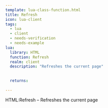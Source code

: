 ```yaml
---
template: lua-class-function.html
title: Refresh
icon: lua-client
tags:
  - lua
  - client
  - needs-verification
  - needs-example
lua:
  library: HTML
  function: Refresh
  realm: client
  description: "Refreshes the current page"
  
  
  returns:
    
---
```


<div class="lua__search__keywords">
HTML:Refresh &#x2013; Refreshes the current page
</div>
